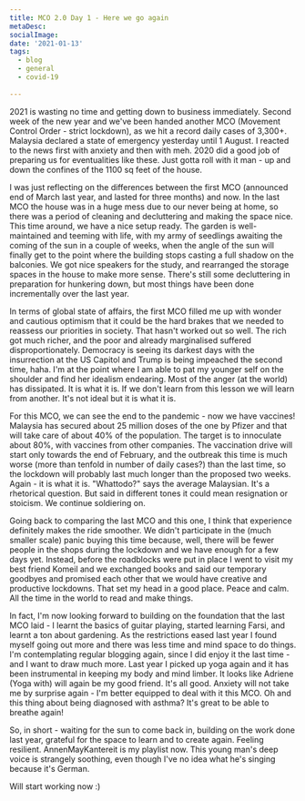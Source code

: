 ```yaml
---
title: MCO 2.0 Day 1 - Here we go again
metaDesc: 
socialImage:  
date: '2021-01-13'
tags:
  - blog
  - general
  - covid-19
  
--- 
```


2021 is wasting no time and getting down to business immediately. Second week of the new year and we've been handed another MCO (Movement Control Order - strict lockdown), as we hit a record daily cases of 3,300+. Malaysia declared a state of emergency yesterday until 1 August. I reacted to the news first with anxiety and then with meh. 2020 did a good job of preparing us for eventualities like these. Just gotta roll with it man - up and down the confines of the 1100 sq feet of the house. 

I was just reflecting on the differences between the first MCO (announced end of March last year, and lasted for three months) and now. In the last MCO the house was in a huge mess due to our never being at home, so there was a period of cleaning and decluttering and making the space nice. This time around, we have a nice setup ready. The garden is well-maintained and teeming with life, with my army of seedlings awaiting the coming of the sun in a couple of weeks, when the angle of the sun will finally get to the point where the building stops casting a full shadow on the balconies. We got nice speakers for the study, and rearranged the storage spaces in the house to make more sense. There's still some decluttering in preparation for hunkering down, but most things have been done incrementally over the last year.  

In terms of global state of affairs, the first MCO filled me up with wonder and cautious optimism that it could be the hard brakes that we needed to reassess our priorities in society. That hasn't worked out so well. The rich got much richer, and the poor and already marginalised suffered disproportionately. Democracy is seeing its darkest days with the insurrection at the US Capitol and Trump is being impeached the second time, haha. I'm at the point where I am able to pat my younger self on the shoulder and find her idealism endearing. Most of the anger (at the world) has dissipated. It is what it is. If we don't learn from this lesson we will learn from another. It's not ideal but it is what it is.  

For this MCO, we can see the end to the pandemic - now we have vaccines! Malaysia has secured about 25 million doses of the one by Pfizer and that will take care of about 40% of the population. The target is to innoculate about 80%, with vaccines from other companies. The vaccination drive will start only towards the end of February, and the outbreak this time is much worse (more than tenfold in number of daily cases?) than the last time, so the lockdown will probably last much longer than the proposed two weeks. Again - it is what it is. "Whattodo?" says the average Malaysian. It's a rhetorical question. But said in different tones it could mean resignation or stoicism. We continue soldiering on. 

Going back to comparing the last MCO and this one, I think that experience definitely makes the ride smoother. We didn't participate in the (much smaller scale) panic buying this time because, well, there will be fewer people in the shops during the lockdown and we have enough for a few days yet. Instead, before the roadblocks were put in place I went to visit my best friend Komeil and we exchanged books and said our temporary goodbyes and promised each other that we would have creative and productive lockdowns. That set my head in a good place. Peace and calm. All the time in the world to read and make things.  

In fact, I'm now looking forward to building on the foundation that the last MCO laid - I learnt the basics of guitar playing, started learning Farsi, and learnt a ton about gardening. As the restrictions eased last year I found myself going out more and there was less time and mind space to do things. I'm contemplating regular blogging again, since I did enjoy it the last time - and I want to draw much more. Last year I picked up yoga again and it has been instrumental in keeping my body and mind limber. It looks like Adriene (Yoga with) will again be my good friend. It's all good. Anxiety will not take me by surprise again - I'm better equipped to deal with it this MCO. Oh and this thing about being diagnosed with asthma? It's great to be able to breathe again!

So, in short - waiting for the sun to come back in, building on the work done last year, grateful for the space to learn and to create again. Feeling resilient. AnnenMayKantereit is my playlist now. This young man's deep voice is strangely soothing, even though I've no idea what he's singing because it's German. 

Will start working now :)